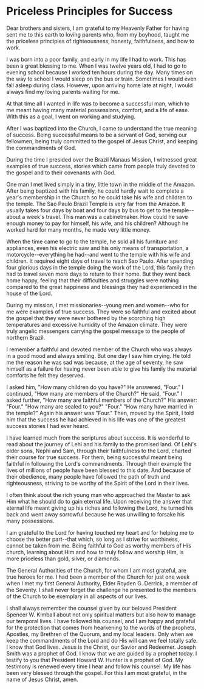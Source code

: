 # Priceless Principles for Success

Dear brothers and sisters, I am grateful to my Heavenly Father for having sent
me to this earth to loving parents who, from my boyhood, taught me the
priceless principles of righteousness, honesty, faithfulness, and how to work.

I was born into a poor family, and early in my life I had to work. This has
been a great blessing to me. When I was twelve years old, I had to go to
evening school because I worked ten hours during the day. Many times on the
way to school I would sleep on the bus or train. Sometimes I would even fall
asleep during class. However, upon arriving home late at night, I would always
find my loving parents waiting for me.

At that time all I wanted in life was to become a successful man, which to me
meant having many material possessions, comfort, and a life of ease. With this
as a goal, I went on working and studying.

After I was baptized into the Church, I came to understand the true meaning of
success. Being successful means to be a servant of God, serving our fellowmen,
being truly committed to the gospel of Jesus Christ, and keeping the
commandments of God.

During the time I presided over the Brazil Manaus Mission, I witnessed great
examples of true success, stories which came from people truly devoted to the
gospel and to their covenants with God.

One man I met lived simply in a tiny, little town in the middle of the Amazon.
After being baptized with his family, he could hardly wait to complete a
year's membership in the Church so he could take his wife and children to the
temple. The Sao Paulo Brazil Temple is very far from the Amazon. It usually
takes four days by boat and four days by bus to get to the temple--about a
week's travel. This man was a cabinetmaker. How could he save enough money to
pay for himself, his wife, and his children? Although he worked hard for many
months, he made very little money.

When the time came to go to the temple, he sold all his furniture and
appliances, even his electric saw and his only means of transportation, a
motorcycle--everything he had--and went to the temple with his wife and
children. It required eight days of travel to reach Sao Paulo. After spending
four glorious days in the temple doing the work of the Lord, this family then
had to travel seven more days to return to their home. But they went back home
happy, feeling that their difficulties and struggles were nothing compared to
the great happiness and blessings they had experienced in the house of the
Lord.

During my mission, I met missionaries--young men and women--who for me were
examples of true success. They were so faithful and excited about the gospel
that they were never bothered by the scorching high temperatures and excessive
humidity of the Amazon climate. They were truly angelic messengers carrying
the gospel message to the people of northern Brazil.

I remember a faithful and devoted member of the Church who was always in a
good mood and always smiling. But one day I saw him crying. He told me the
reason he was sad was because, at the age of seventy, he saw himself as a
failure for having never been able to give his family the material comforts he
felt they deserved.

I asked him, "How many children do you have?" He answered, "Four." I
continued, "How many are members of the Church?" He said, "Four." I asked
further, "How many are faithful members of the Church?" His answer: "Four."
"How many are sealed to you?" "Four." "How many have married in the temple?"
Again his answer was "Four." Then, moved by the Spirit, I told him that the
success he had achieved in his life was one of the greatest success stories I
had ever heard.

I have learned much from the scriptures about success. It is wonderful to read
about the journey of Lehi and his family to the promised land. Of Lehi's older
sons, Nephi and Sam, through their faithfulness to the Lord, charted their
course for true success. For them, being successful meant being faithful in
following the Lord's commandments. Through their example the lives of millions
of people have been blessed to this date. And because of their obedience, many
people have followed the path of truth and righteousness, striving to be
worthy of the Spirit of the Lord in their lives.

I often think about the rich young man who approached the Master to ask Him
what he should do to gain eternal life. Upon receiving the answer that eternal
life meant giving up his riches and following the Lord, he turned his back and
went away sorrowful because he was unwilling to forsake his many possessions.

I am grateful to the Lord for having touched my heart and for helping me to
choose the better part--that which, so long as I strive for worthiness, cannot
be taken from me. Being faithful to God as worthy members of His church,
learning about Him and how to truly follow and worship Him, is more priceless
than gold, silver, or diamonds.

The General Authorities of the Church, for whom I am most grateful, are true
heroes for me. I had been a member of the Church for just one week when I met
my first General Authority, Elder Royden G. Derrick, a member of the Seventy.
I shall never forget the challenge he presented to the members of the Church
to be exemplary in all aspects of our lives.

I shall always remember the counsel given by our beloved President Spencer W.
Kimball about not only spiritual matters but also how to manage our temporal
lives. I have followed his counsel, and I am happy and grateful for the
protection that comes from hearkening to the words of the prophets, Apostles,
my Brethren of the Quorum, and my local leaders. Only when we keep the
commandments of the Lord and do His will can we feel totally safe. I know that
God lives. Jesus is the Christ, our Savior and Redeemer. Joseph Smith was a
prophet of God. I know that we are guided by a prophet today. I testify to you
that President Howard W. Hunter is a prophet of God. My testimony is renewed
every time I hear and follow his counsel. My life has been very blessed
through the gospel. For this I am most grateful, in the name of Jesus Christ,
amen.

